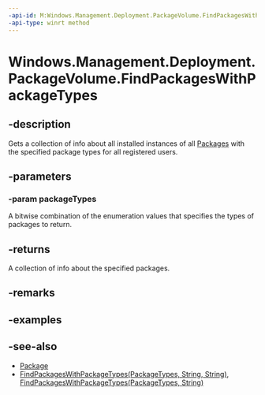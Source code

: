 ```yaml
---
-api-id: M:Windows.Management.Deployment.PackageVolume.FindPackagesWithPackageTypes(Windows.Management.Deployment.PackageTypes)
-api-type: winrt method
---
```


<!-- Method syntax
public Windows.Foundation.Collections.IVector<Windows.ApplicationModel.Package> FindPackagesWithPackageTypes(Windows.Management.Deployment.PackageTypes packageTypes)
-->

# Windows.Management.Deployment.PackageVolume.FindPackagesWithPackageTypes

## -description
Gets a collection of info about all installed instances of all [Packages](https://docs.microsoft.com/uwp/api/windows.applicationmodel.package) with the specified package types for all registered users.

## -parameters
### -param packageTypes
A bitwise combination of the enumeration values that specifies the types of packages to return.

## -returns
A collection of info about the specified packages.

## -remarks

## -examples

## -see-also

- [Package](https://docs.microsoft.com/uwp/api/windows.applicationmodel.package)
- [FindPackagesWithPackageTypes(PackageTypes, String, String)](packagevolume_findpackageswithpackagetypes_810263284.md), [FindPackagesWithPackageTypes(PackageTypes, String)](packagevolume_findpackageswithpackagetypes_1447839348.md)
